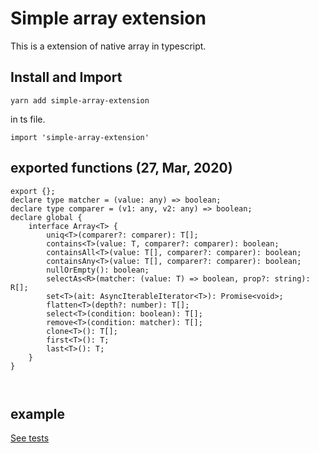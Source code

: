 # Simple array extension

This is a extension of native array in typescript.

## Install and Import

```
yarn add simple-array-extension
```

in ts file.
```
import 'simple-array-extension'
```

## exported functions (27, Mar, 2020)
```
export {};
declare type matcher = (value: any) => boolean;
declare type comparer = (v1: any, v2: any) => boolean;
declare global {
    interface Array<T> {
        uniq<T>(comparer?: comparer): T[];
        contains<T>(value: T, comparer?: comparer): boolean;
        containsAll<T>(value: T[], comparer?: comparer): boolean;
        containsAny<T>(value: T[], comparer?: comparer): boolean;
        nullOrEmpty(): boolean;
        selectAs<R>(matcher: (value: T) => boolean, prop?: string): R[];
        set<T>(ait: AsyncIterableIterator<T>): Promise<void>;
        flatten<T>(depth?: number): T[];
        select<T>(condition: boolean): T[];
        remove<T>(condition: matcher): T[];
        clone<T>(): T[];
        first<T>(): T;
        last<T>(): T;
    }
}



```

## example

[See tests](https://github.com/hugtechio/simple-array-extension/blob/master/__tests__/index.ts)
